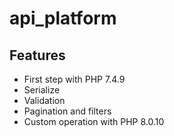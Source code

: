 # api_platform

## Features

- First step with PHP 7.4.9
- Serialize
- Validation
- Pagination and filters
- Custom operation with PHP 8.0.10